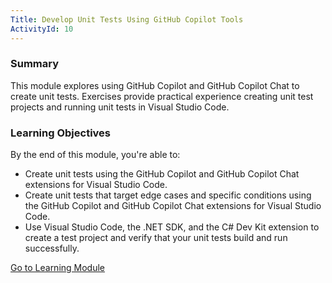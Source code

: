 ```yaml
---
Title: Develop Unit Tests Using GitHub Copilot Tools
ActivityId: 10
---
```


### Summary

This module explores using GitHub Copilot and GitHub Copilot Chat to create unit tests. Exercises provide practical experience creating unit test projects and running unit tests in Visual Studio Code.

### Learning Objectives

By the end of this module, you're able to:

- Create unit tests using the GitHub Copilot and GitHub Copilot Chat extensions for Visual Studio Code.
- Create unit tests that target edge cases and specific conditions using the GitHub Copilot and GitHub Copilot Chat extensions for Visual Studio Code.
- Use Visual Studio Code, the .NET SDK, and the C# Dev Kit extension to create a test project and verify that your unit tests build and run successfully.

[Go to Learning Module](https://learn.microsoft.com/en-us/training/modules/develop-unit-tests-using-github-copilot-tools/)
